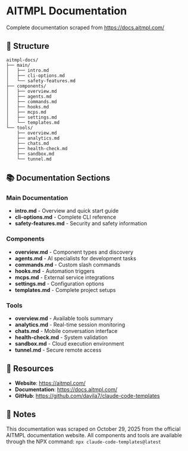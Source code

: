 # AITMPL Documentation

Complete documentation scraped from https://docs.aitmpl.com/

## 📁 Structure

```
aitmpl-docs/
├── main/
│   ├── intro.md
│   ├── cli-options.md
│   └── safety-features.md
├── components/
│   ├── overview.md
│   ├── agents.md
│   ├── commands.md
│   ├── hooks.md
│   ├── mcps.md
│   ├── settings.md
│   └── templates.md
└── tools/
    ├── overview.md
    ├── analytics.md
    ├── chats.md
    ├── health-check.md
    ├── sandbox.md
    └── tunnel.md
```

## 📚 Documentation Sections

### Main Documentation
- **intro.md** - Overview and quick start guide
- **cli-options.md** - Complete CLI reference
- **safety-features.md** - Security and safety information

### Components
- **overview.md** - Component types and discovery
- **agents.md** - AI specialists for development tasks
- **commands.md** - Custom slash commands
- **hooks.md** - Automation triggers
- **mcps.md** - External service integrations
- **settings.md** - Configuration options
- **templates.md** - Complete project setups

### Tools
- **overview.md** - Available tools summary
- **analytics.md** - Real-time session monitoring
- **chats.md** - Mobile conversation interface
- **health-check.md** - System validation
- **sandbox.md** - Cloud execution environment
- **tunnel.md** - Secure remote access

## 🔗 Resources

- **Website**: https://aitmpl.com/
- **Documentation**: https://docs.aitmpl.com/
- **GitHub**: https://github.com/davila7/claude-code-templates

## 📝 Notes

This documentation was scraped on October 29, 2025 from the official AITMPL documentation website.
All components and tools are available through the NPX command: `npx claude-code-templates@latest`
